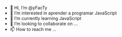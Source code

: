 - 👋 Hi, I’m @yFacTy
- 👀 I’m interested in  aprender a programar JavaScript
- 🌱 I’m currently learning  JavaScript
- 💞️ I’m looking to collaborate on ... 
- 📫 How to reach me ...      

<!---
yFacTy/yFacTy is a ✨ special ✨ repository because its `README.md` (this file) appears on your GitHub profile.
You can click the Preview link to take a look at your changes.
--->

